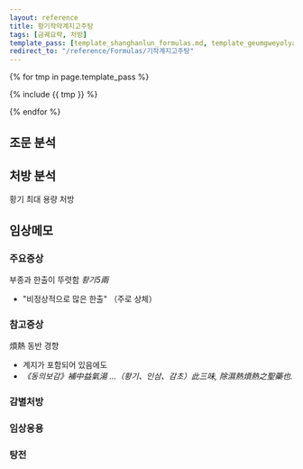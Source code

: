 ```yaml
---
layout: reference
title: 황기작약계지고주탕
tags: [금궤요략, 처방]
template_pass: [template_shanghanlun_formulas.md, template_geumgweyolyag_formulas.md, template_etc_formulas.md]
redirect_to: "/reference/Formulas/기작계지고주탕"
---
```


{% for tmp in page.template_pass %}

{% include {{ tmp }} %}

{% endfor %}

## 조문 분석


## 처방 분석

황기 최대 용량 처방


## 임상메모

### 주요증상

부종과 한출이 뚜렷함 _황기5兩_
* "비정상적으로 많은 한출" （주로 상체）


### 참고증상

煩熱 동반 경향
* 계지가 포함되어 있음에도
* _《동의보감》補中益氣湯 ...（황기、인삼、감초）此三味, 除濕熱煩熱之聖藥也._

### 감별처방


### 임상응용




### 탕전
